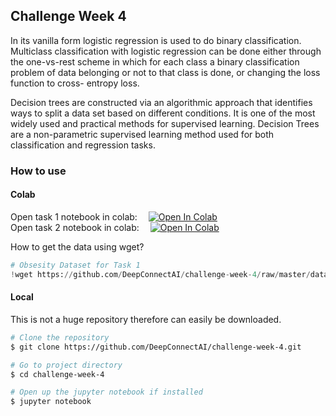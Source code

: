 ## Challenge Week 4
In its vanilla form logistic regression is used to do binary classification. Multiclass classification with logistic regression can be done either through the one-vs-rest scheme in which for each class a binary classification problem of data belonging or not to that class is done, or changing the loss function to cross- entropy loss.

Decision trees are constructed via an algorithmic approach that identifies ways to split a data set based on different conditions. It is one of the most widely used and practical methods for supervised learning. Decision Trees are a non-parametric supervised learning method used for both classification and regression tasks.

### How to use

#### Colab
Open task 1 notebook in colab: &emsp;[![Open In Colab](https://colab.research.google.com/assets/colab-badge.svg)](https://colab.research.google.com/github/DeepConnectAI/challenge-week-4/blob/master/task_1_multiclass_logistic.ipynb)<br>
Open task 2 notebook in colab: &emsp;[![Open In Colab](https://colab.research.google.com/assets/colab-badge.svg)](https://colab.research.google.com/github/DeepConnectAI/challenge-week-4/blob/master/task_2_decision_tree_viz.ipynb)

How to get the data using wget?
```python
# Obsesity Dataset for Task 1
!wget https://github.com/DeepConnectAI/challenge-week-4/raw/master/data/obesity_data.csv
```
#### Local
This is not a huge repository therefore can easily be downloaded.
```bash
# Clone the repository
$ git clone https://github.com/DeepConnectAI/challenge-week-4.git

# Go to project directory
$ cd challenge-week-4

# Open up the jupyter notebook if installed
$ jupyter notebook
```

